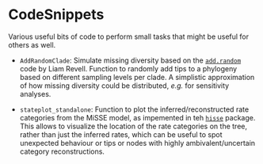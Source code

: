 # CodeSnippets
Various useful bits of code to perform small tasks that might be useful for others as well.

- `AddRandomClade`: Simulate missing diversity based on the [`add.random`](http://blog.phytools.org/2013/01/adding-new-tips-at-random-to-phylogeny.html) code by Liam Revell. Function to randomly add tips to a phylogeny based on different sampling levels per clade. A simplistic approximation of how missing diversity could be distributed, _e.g._ for sensitivity analyses.

- `stateplot_standalone`: Function to plot the inferred/reconstructed rate categories from the MiSSE model, as impemented in teh [`hisse`](https://cran.r-project.org/web/packages/hisse/index.html) package. This allows to visualize the location of the rate categories on the tree, rather than just the inferred rates, which can be useful to spot unexpected behaviour or tips or nodes with highly ambivalent/uncertain category reconstructions.

